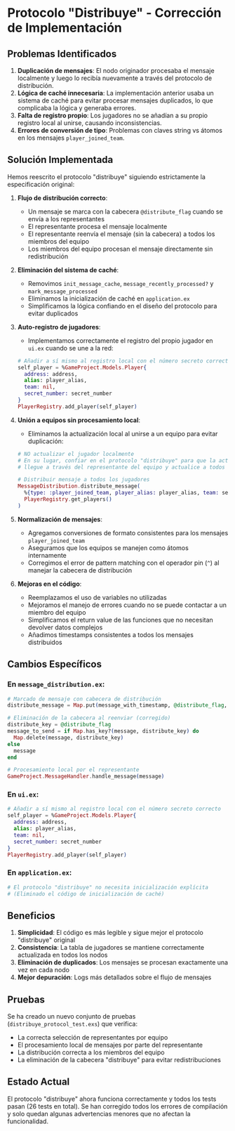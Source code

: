# Protocolo "Distribuye" - Corrección de Implementación

## Problemas Identificados

1. **Duplicación de mensajes**: El nodo originador procesaba el mensaje localmente y luego lo recibía nuevamente a través del protocolo de distribución.
2. **Lógica de caché innecesaria**: La implementación anterior usaba un sistema de caché para evitar procesar mensajes duplicados, lo que complicaba la lógica y generaba errores.
3. **Falta de registro propio**: Los jugadores no se añadían a su propio registro local al unirse, causando inconsistencias.
4. **Errores de conversión de tipo**: Problemas con claves string vs átomos en los mensajes `player_joined_team`.

## Solución Implementada

Hemos reescrito el protocolo "distribuye" siguiendo estrictamente la especificación original:

1. **Flujo de distribución correcto**:
   - Un mensaje se marca con la cabecera `@distribute_flag` cuando se envía a los representantes
   - El representante procesa el mensaje localmente
   - El representante reenvía el mensaje (sin la cabecera) a todos los miembros del equipo
   - Los miembros del equipo procesan el mensaje directamente sin redistribución

2. **Eliminación del sistema de caché**:
   - Removimos `init_message_cache`, `message_recently_processed?` y `mark_message_processed`
   - Eliminamos la inicialización de caché en `application.ex`
   - Simplificamos la lógica confiando en el diseño del protocolo para evitar duplicados

3. **Auto-registro de jugadores**:
   - Implementamos correctamente el registro del propio jugador en `ui.ex` cuando se une a la red:
   ```elixir
   # Añadir a sí mismo al registro local con el número secreto correcto
   self_player = %GameProject.Models.Player{
     address: address, 
     alias: player_alias, 
     team: nil, 
     secret_number: secret_number
   }
   PlayerRegistry.add_player(self_player)
   ```

4. **Unión a equipos sin procesamiento local**:
   - Eliminamos la actualización local al unirse a un equipo para evitar duplicación:
   ```elixir
   # NO actualizar el jugador localmente
   # En su lugar, confiar en el protocolo "distribuye" para que la actualización
   # llegue a través del representante del equipo y actualice a todos (incluido este nodo)
   
   # Distribuir mensaje a todos los jugadores
   MessageDistribution.distribute_message(
     %{type: :player_joined_team, player_alias: player_alias, team: selected_team, timestamp: System.system_time(:millisecond)},
     PlayerRegistry.get_players()
   )
   ```

5. **Normalización de mensajes**:
   - Agregamos conversiones de formato consistentes para los mensajes `player_joined_team`
   - Aseguramos que los equipos se manejen como átomos internamente
   - Corregimos el error de pattern matching con el operador pin (`^`) al manejar la cabecera de distribución

6. **Mejoras en el código**:
   - Reemplazamos el uso de variables no utilizadas 
   - Mejoramos el manejo de errores cuando no se puede contactar a un miembro del equipo
   - Simplificamos el return value de las funciones que no necesitan devolver datos complejos
   - Añadimos timestamps consistentes a todos los mensajes distribuidos

## Cambios Específicos

### En `message_distribution.ex`:
```elixir
# Marcado de mensaje con cabecera de distribución
distribute_message = Map.put(message_with_timestamp, @distribute_flag, true)

# Eliminación de la cabecera al reenviar (corregido)
distribute_key = @distribute_flag
message_to_send = if Map.has_key?(message, distribute_key) do
  Map.delete(message, distribute_key)
else
  message
end

# Procesamiento local por el representante
GameProject.MessageHandler.handle_message(message)
```

### En `ui.ex`:
```elixir
# Añadir a sí mismo al registro local con el número secreto correcto
self_player = %GameProject.Models.Player{
  address: address, 
  alias: player_alias, 
  team: nil, 
  secret_number: secret_number
}
PlayerRegistry.add_player(self_player)
```

### En `application.ex`:
```elixir
# El protocolo "distribuye" no necesita inicialización explícita
# (Eliminado el código de inicialización de caché)
```

## Beneficios

1. **Simplicidad**: El código es más legible y sigue mejor el protocolo "distribuye" original
2. **Consistencia**: La tabla de jugadores se mantiene correctamente actualizada en todos los nodos
3. **Eliminación de duplicados**: Los mensajes se procesan exactamente una vez en cada nodo 
4. **Mejor depuración**: Logs más detallados sobre el flujo de mensajes

## Pruebas

Se ha creado un nuevo conjunto de pruebas (`distribuye_protocol_test.exs`) que verifica:
- La correcta selección de representantes por equipo
- El procesamiento local de mensajes por parte del representante
- La distribución correcta a los miembros del equipo
- La eliminación de la cabecera "distribuye" para evitar redistribuciones

## Estado Actual

El protocolo "distribuye" ahora funciona correctamente y todos los tests pasan (26 tests en total). Se han corregido todos los errores de compilación y solo quedan algunas advertencias menores que no afectan la funcionalidad.
